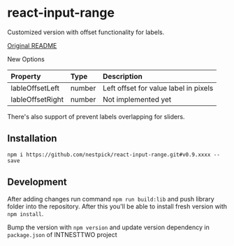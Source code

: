 # react-input-range

Customized version with offset functionality for labels.

[Original README](https://github.com/davidchin/react-input-range)

New Options

Property                | Type                               | Description
:-----------------------|:-----------------------------------|:----------------------------------
lableOffsetLeft         |number                              |Left offset for value label in pixels
lableOffsetRight        |number                              |Not implemented yet

There's also support of prevent labels overlapping for sliders.


## Installation
`npm i https://github.com/nestpick/react-input-range.git#v0.9.xxxx --save`

## Development
After adding changes run command `npm run build:lib` and push library folder into the
repository. After this you'll be able to install fresh version with `npm install`.

Bump the version with `npm version` and update version dependency in `package.json` of INTNESTTWO project
